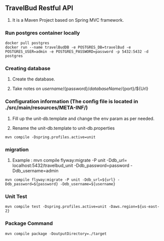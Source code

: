 ## TravelBud Restful API 

1. It is a Maven Project based on Spring MVC framework.

### Run postgres container locally 

```
docker pull postgres
docker run --name travelBudDB -e POSTGRES_DB=travelBud -e POSTGRES_USER=admin -e POSTGRES_PASSWORD=password -p 5432:5432 -d postgres
```
### Creating database 

1. Create the database.

2. Take notes on ${username}/${password}/${databaseName}/${port}/${Url}

### Configuration information (The config file is located in ./src/main/resources/META-INF/)


1. Fill up the unit-db.template and change the env param as per needed.

2. Rename the unit-db.template to unit-db.properties

```
mvn compile -Dspring.profiles.active=unit
```


###  migration

1. Example : mvn compile flyway:migrate -P unit -Ddb_url= localhost:5432/travelbud_unit -Ddb_password=password -Ddb_username=admin

```
mvn compile flyway:migrate -P unit -Ddb_url=${url} -Ddb_password=${password} -Ddb_username=${username}

```

### Unit Test

```
mvn compile test -Dspring.profiles.active=unit -Daws.region=${us-east-2} 

```


### Package Command

```
mvn compile package -DoutputDirectory=./target
```
